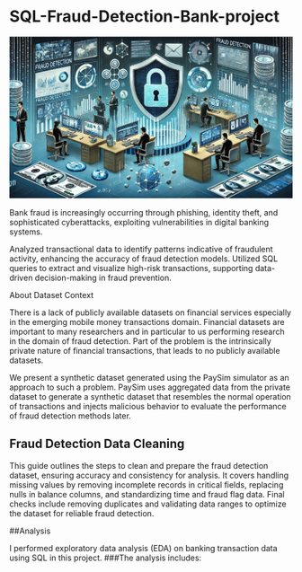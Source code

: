 # SQL-Fraud-Detection-Bank-project

![image alt](https://github.com/subbuworkspace/SQL-Fraud-Detection-Bank-project/blob/c1bacc9017bad6babee3cdca75ff28503bd89766/7728cba8-90b4-409a-a616-078423553554.jpg)

Bank fraud is increasingly occurring through phishing, identity theft, and sophisticated cyberattacks, exploiting vulnerabilities in digital banking systems.

Analyzed transactional data to identify patterns indicative of fraudulent activity, enhancing the accuracy of fraud detection models.
Utilized SQL queries to extract and visualize high-risk transactions, supporting data-driven decision-making in fraud prevention.

About Dataset
Context

There is a lack of publicly available datasets on financial services especially in the emerging mobile money transactions domain. Financial datasets are important to many researchers and in particular to us performing research in the domain of fraud detection. Part of the problem is the intrinsically private nature of financial transactions, that leads to no publicly available datasets.

We present a synthetic dataset generated using the PaySim simulator as an approach to such a problem. PaySim uses aggregated data from the private dataset to generate a synthetic dataset that resembles the normal operation of transactions and injects malicious behavior to evaluate the performance of fraud detection methods later. 

## Fraud Detection Data Cleaning

This guide outlines the steps to clean and prepare the fraud detection dataset, ensuring accuracy and consistency for analysis. It covers handling missing values by removing incomplete records in critical fields, replacing nulls in balance columns, and standardizing time and fraud flag data. Final checks include removing duplicates and validating data ranges to optimize the dataset for reliable fraud detection.

##Analysis

I performed exploratory data analysis (EDA) on banking transaction data using SQL in this project. 
###The analysis includes:




